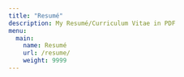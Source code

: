 ```yaml
---
title: "Resumé"
description: My Resumé/Curriculum Vitae in PDF
menu:
  main:
    name: Resumé
    url: /resume/
    weight: 9999
---
```

